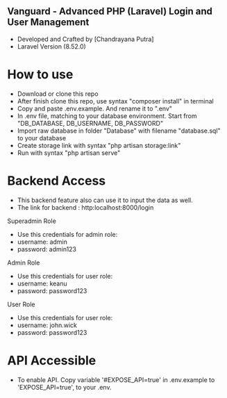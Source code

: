 ## Vanguard - Advanced PHP (Laravel) Login and User Management

- Developed and Crafted by [Chandrayana Putra]
- Laravel Version (8.52.0)

# How to use
- Download or clone this repo
- After finish clone this repo, use syntax "composer install" in terminal
- Copy and paste .env.example. And rename it to ".env"
- In .env file, matching to your database environment. Start from "DB_DATABASE, DB_USERNAME, DB_PASSWORD" 
- Import raw database in folder "Database" with filename "database.sql" to your database
- Create storage link with syntax "php artisan storage:link"
- Run with syntax "php artisan serve"

# Backend Access
- This backend feature also can use it to input the data as well.
- The link for backend : http:localhost:8000/login

Superadmin Role
- Use this credentials for admin role:
- username: admin
- password: admin123

 Admin Role
- Use this credentials for user role:
- username: keanu
- password: password123

User Role
- Use this credentials for user role:
- username: john.wick
- password: password123

# API Accessible
- To enable API. Copy variable '#EXPOSE_API=true' in .env.example to 'EXPOSE_API=true', to your .env.